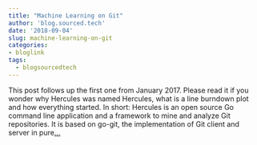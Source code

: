 ```yaml
---
title: "Machine Learning on Git"
author: 'blog.sourced.tech'
date: '2018-09-04'
slug: machine-learning-on-git
categories:
- bloglink
tags:
  - blogsourcedtech
---
```


This post follows up the first one from January 2017. Please read it if you wonder why Hercules was named Hercules, what is a line burndown plot and how everything started. In short: Hercules is an open source Go command line application and a framework to mine and analyze Git repositories. It is based on go-git, the implementation of Git client and server in pure[... <i class="fas fa-external-link-alt"></i>](https://blog.sourced.tech//blog.sourced.tech/post/hercules.v4/)

